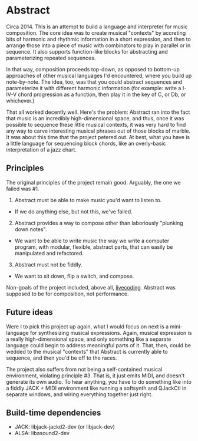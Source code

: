 # Abstract

Circa 2014. This is an attempt to build a language and interpreter for music composition. The core idea was to create musical "contexts" by accreting bits of harmonic and rhythmic information in a short expression,
and then to arrange those into a piece of music with combinators to play in parallel or in sequence. It also supports function-like blocks for abstracting and parameterizing repeated sequences.

In that way, composition proceeds top-down, as opposed to bottom-up approaches of other musical languages I'd encountered, where you build up note-by-note. The idea, too, was 
that you could abstract sequences and parameterize it with different harmonic information (for example: write a I-IV-V chord progression as a function, then play it in the key of C, or Db, or whichever.)

That all worked decently well. Here's the problem: Abstract ran into the fact that music is an incredibly high-dimensional space, and thus, once it was possible to sequence these little musical contexts, 
it was very hard to find any way to carve interesting musical phrases out of those blocks of marble. It was about this time that the project petered out. At best, what you have
is a little language for sequencing block chords, like an overly-basic interpretation of a jazz chart.


## Principles

The original principles of the project remain good. Arguably, the one we failed was #1.

1. Abstract must be able to make music you'd want to listen to.  

- If we do anything else, but not this, we've failed.

2. Abstract provides a way to compose other than laboriously "plunking down notes".

- We want to be able to write music the way we write a computer program, with modular, flexible, abstract parts, that can easily be manipulated and refactored.

3. Abstract must not be fiddly.

- We want to sit down, flip a switch, and compose.

Non-goals of the project included, above all, [livecoding](https://en.wikipedia.org/wiki/Live_coding). Abstract was supposed to be for composition, not performance.


## Future ideas

Were I to pick this project up again, what I would focus on next is a mini-language for synthesizing musical expressions.
Again, musical expression is a really high-dimensional space, and only something like a separate language could begin to address meaningful parts of it.
That, then, could be wedded to the musical "contexts" that Abstract is currently able to sequence, and then you'd be off to the races.

The project also suffers from not being a self-contained musical environment, violating principle #3. That is, it just emits MIDI, and doesn't
generate its own audio. To hear anything, you have to do something like into a fiddly JACK + MIDI environment like running a softsynth and QJackCtl in separate windows, and wiring everything together just right.


## Build-time dependencies 

- JACK: libjack-jackd2-dev (or libjack-dev)
- ALSA: libasound2-dev
